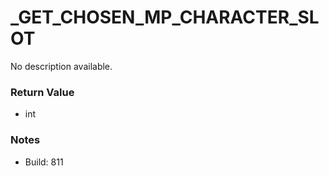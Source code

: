 # _GET_CHOSEN_MP_CHARACTER_SLOT

No description available.

### Return Value
* int

### Notes
* Build: 811

